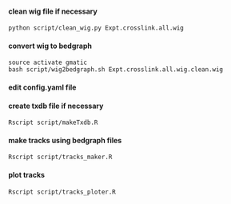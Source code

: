 #### clean wig file if necessary
```
python script/clean_wig.py Expt.crosslink.all.wig
```

#### convert wig to bedgraph
```
source activate gmatic
bash script/wig2bedgraph.sh Expt.crosslink.all.wig.clean.wig
```

#### edit config.yaml file

#### create txdb file if necessary
```
Rscript script/makeTxdb.R 
```

#### make tracks using bedgraph files
```
Rscript script/tracks_maker.R
```

#### plot tracks
```
Rscript script/tracks_ploter.R
```

